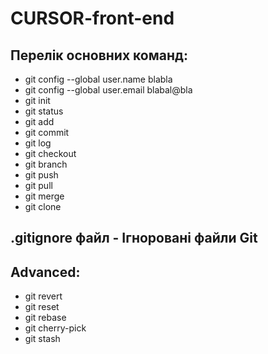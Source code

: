 # CURSOR-front-end
## Перелік основних команд: 

- git config --global user.name blabla
- git config --global user.email blabal@bla
- git init
- git status
- git add
- git commit
- git log
- git checkout
- git branch
- git push
- git pull
- git merge
- git clone

## .gitignore файл - Ігноровані файли Git

## Advanced:

- git revert
- git reset
- git rebase
- git cherry-pick
- git stash

